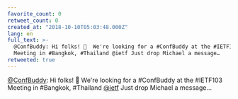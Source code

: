 ```yaml
---
favorite_count: 0
retweet_count: 0
created_at: "2018-10-10T05:03:48.000Z"
lang: en
full_text: >-
  @ConfBuddy: Hi folks! 🙌  We're looking for a #ConfBuddy at the #IETF103
  Meeting in #Bangkok, #Thailand @ietf Just drop Michael a message…
retweeted: true
---
```


[@ConfBuddy](https://twitter.com/ConfBuddy): Hi folks! 🙌 We're looking for a
#ConfBuddy at the #IETF103 Meeting in #Bangkok, #Thailand
[@ietf](https://twitter.com/ietf) Just drop Michael a message…
